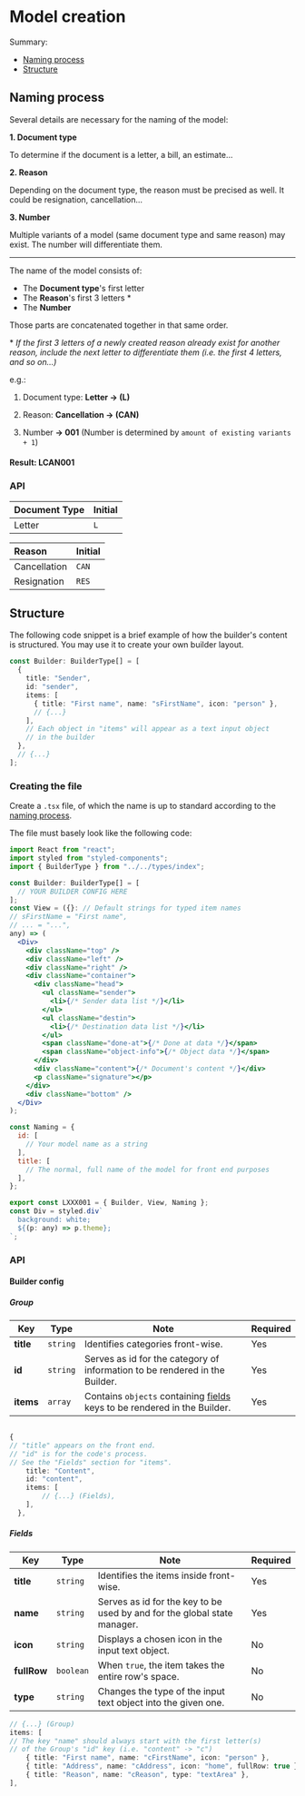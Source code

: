 # Model creation

Summary:

- [Naming process](#naming-process)
- [Structure](#structure)

## Naming process

Several details are necessary for the naming of the model:

**1. Document type**

To determine if the document is a letter, a bill, an estimate...

**2. Reason**

Depending on the document type, the reason must be precised as well. It could be resignation, cancellation...

**3. Number**

Multiple variants of a model (same document type and same reason) may exist. The number will differentiate them.

---

The name of the model consists of:

- The **Document type**'s first letter
- The **Reason**'s first 3 letters \*
- The **Number**

Those parts are concatenated together in that same order.

\* _If the first 3 letters of a newly created reason already exist for another reason, include the next letter to differentiate them (i.e. the first 4 letters, and so on...)_

e.g.:

1. Document type: **Letter -> (L)**

2. Reason: **Cancellation -> (CAN)**

3. Number **-> 001** (Number is determined by `amount of existing variants + 1`)

#### Result: LCAN001

### API

| **Document Type** | **Initial** |
| :---------------- | :---------- |
| Letter            | `L`         |

| **Reason**   | **Initial** |
| :----------- | :---------- |
| Cancellation | `CAN`       |
| Resignation  | `RES`       |

## Structure

The following code snippet is a brief example of how the builder's content is structured.
You may use it to create your own builder layout.

```ts
const Builder: BuilderType[] = [
  {
    title: "Sender",
    id: "sender",
    items: [
      { title: "First name", name: "sFirstName", icon: "person" },
      // {...}
    ],
    // Each object in "items" will appear as a text input object
    // in the builder
  },
  // {...}
];
```

### Creating the file

Create a `.tsx` file, of which the name is up to standard according to the [naming process](#naming-process).

The file must basely look like the following code:

```jsx
import React from "react";
import styled from "styled-components";
import { BuilderType } from "../../types/index";

const Builder: BuilderType[] = [
  // YOUR BUILDER CONFIG HERE
];
const View = ({}: // Default strings for typed item names
// sFirstName = "First name",
// ... = "...",
any) => (
  <Div>
    <div className="top" />
    <div className="left" />
    <div className="right" />
    <div className="container">
      <div className="head">
        <ul className="sender">
          <li>{/* Sender data list */}</li>
        </ul>
        <ul className="destin">
          <li>{/* Destination data list */}</li>
        </ul>
        <span className="done-at">{/* Done at data */}</span>
        <span className="object-info">{/* Object data */}</span>
      </div>
      <div className="content">{/* Document's content */}</div>
      <p className="signature"></p>
    </div>
    <div className="bottom" />
  </Div>
);

const Naming = {
  id: [
    // Your model name as a string
  ],
  title: [
    // The normal, full name of the model for front end purposes
  ],
};

export const LXXX001 = { Builder, View, Naming };
const Div = styled.div`
  background: white;
  ${(p: any) => p.theme};
`;
```

### API

#### Builder config

##### Group

| Key       | Type     | Note                                                                                | Required |
| --------- | -------- | ----------------------------------------------------------------------------------- | -------- |
| **title** | `string` | Identifies categories front-wise.                                                   | Yes      |
| **id**    | `string` | Serves as id for the category of information to be rendered in the Builder.         | Yes      |
| **items** | `array`  | Contains `objects` containing [fields](#fields) keys to be rendered in the Builder. | Yes      |

```ts

{
// "title" appears on the front end.
// "id" is for the code's process.
// See the "Fields" section for "items".
	title: "Content",
	id: "content",
	items: [
		// {...} (Fields),
	],
  },
```

##### Fields

| Key         | Type      | Note                                                                     | Required |
| ----------- | --------- | ------------------------------------------------------------------------ | -------- |
| **title**   | `string`  | Identifies the items inside front-wise.                                  | Yes      |
| **name**    | `string`  | Serves as id for the key to be used by and for the global state manager. | Yes      |
| **icon**    | `string`  | Displays a chosen icon in the input text object.                         | No       |
| **fullRow** | `boolean` | When `true`, the item takes the entire row's space.                      | No       |
| **type**    | `string`  | Changes the type of the input text object into the given one.            | No       |

```ts
// {...} (Group)
items: [
// The key "name" should always start with the first letter(s)
// of the Group's "id" key (i.e. "content" -> "c")
	{ title: "First name", name: "cFirstName", icon: "person" },
	{ title: "Address", name: "cAddress", icon: "home", fullRow: true },
	{ title: "Reason", name: "cReason", type: "textArea" },
],
```
